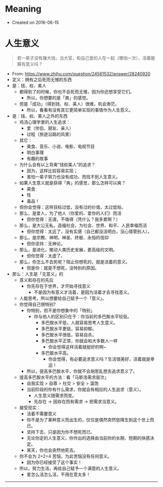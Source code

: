 # Meaning

- Created on 2016-06-15


# 人生意义

> 若一辈子没有赚大钱，当大官，和自己爱的人在一起（哪怕一次），活着能算有意义吗？

- From: <https://www.zhihu.com/question/24561532/answer/28240920>
- 定义：拥有之后死而无憾的东西
- 是：钱、权、美人
    - 都得到了的时候，你也不会死而无憾，因为你还想享受它们。
        - 所以，你想要的是「爽」的感觉。
    - 但是「成功」（得到钱、权、美人）很难，机会渺茫。
        - 所以，看看有没有其它更简单实现的事情作为人生意义。
- 是：钱、权、美人之外的东西
    - 鸡汤心理学里的人生追求：
        - 爱（伴侣、朋友、亲人）
        - 过程（旅途沿路的风景）
    - 其它：
        - 美食、音乐、小说、电影、电视节目
        - 明白事理
        - 有趣的故事
    - 为什么会有以上背离“钱权美人”的追求？
        - 因为，这样比较容易实现；
        - 害怕一辈子努力也没有成功，而找不到人生意义。
    - 如果人生意义就是获得「爽」的感觉，那么怎样可以爽？
        - 美食
        - 性
        - 毒品！
    - 但你会觉得：这样目标过低，没有过的价值，太过低俗。
    - 那么，是爱人，为了他人（你爱的、爱你的人们）而活
        - 但你觉得：无谓，不值得（凭什么？我多累啊？）
    - 那么，是大公无私，造福社会，为社会、世界、和平、人民幸福而活
        - 但你觉得：太远了，没有实感（自己都没活明白，没心情管别人）。
    - 那么，是宗教、神明，神圣、终极、永恒的信仰
        - 但你坚持：无神论。
    - 那么，是进化，推动人类历史发展，更高级的文明。
        - 但你觉得：太虚了。
    - 那么，你怎么不去死呢？阻止你想死的，就是活着的意义。
        - 但是你：就是不想死，没特别的原因。
- 那么：人生是「无意义」的
    - 意义和存在的先后
        - 你先存在于世界，才开始寻找意义
            - 不是因为有意义才活着，是因为活着才去寻找意义。
    - 人能思考，所以想要给自己赋予一个「意义」。
    - 你觉得自己很特别?
        - 你特别，但不是你想象中的「特别」
            - 你与他人的区别只在于：你当前的多巴胺水平较低。
                - 多巴胺水平低，人就容易思考人生意义。
                - 多巴胺水平更低，容易抑郁。
                - 多巴胺水平很低，容易自杀。
                - 多巴胺水平正常，你就会和大多数人一样
                    - 你会觉得这样活着就挺好的啊~
                - 多巴胺水平高。
                    - 你会觉得，有必要追求意义吗？生活很美好，活着就是幸运！
        - 所以，提高多巴胺水平，你就不会胡思乱想去追求意义了。
    - 提高多巴胺水平的方法：看「马斯洛需求层次」
        - 自我实现 > 自尊 > 社交 > 安全 > 温饱
        - 当前阶段的你有什么需求，你就会有相应的人生追求（意义）。
            - 人生意义随需求而变。
            - 先存在 -> 因存在而有需求 -> 把需求当意义。
    - 接受现实：
        - 活着不需要意义
        - 你不是为了某种意义而出生的，仅仅是偶然突然低降生到这个世上而已。
        - 坚持下去，只是因为你不想死而已。
        - 无论你定的人生意义，你作出的选择由当前你的长期、短期的快感决定。
        - 某天，你也会突然地死去。
    - 你不会为 2+2=4 苦恼，为此苦恼没有任何意义。
        - 因为你已经接受了这个事实！
    - 所以，努力生活，再给自己赋予一个满意的人生意义。
        - 爱怎么活怎么活，不用在意太多！

---
